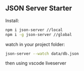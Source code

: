 ## JSON Server Starter

Install:

```sh
npm i json-server //local
npm i -g json-server //global
```

watch in your project folder:

```sh
json-server --watch data/db.json
```

then using vscode liveserver
